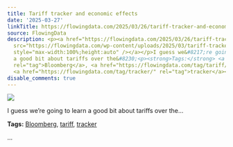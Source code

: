 ```yaml
---
title: Tariff tracker and economic effects
date: '2025-03-27'
linkTitle: https://flowingdata.com/2025/03/26/tariff-tracker-and-economic-effects/
source: FlowingData
description: <p><a href="https://flowingdata.com/2025/03/26/tariff-tracker-and-economic-effects/"><img
  src="https://flowingdata.com/wp-content/uploads/2025/03/tariff-tracker-750x730.png"
  style="max-width:100%;height:auto" /></a></p>I guess we&#8217;re going to learn
  a good bit about tariffs over the&#8230;<p><strong>Tags:</strong> <a href="https://flowingdata.com/tag/bloomberg/"
  rel="tag">Bloomberg</a>, <a href="https://flowingdata.com/tag/tariff/" rel="tag">tariff</a>,
  <a href="https://flowingdata.com/tag/tracker/" rel="tag">tracker</a></p> ...
disable_comments: true
---
```

<p><a href="https://flowingdata.com/2025/03/26/tariff-tracker-and-economic-effects/"><img src="https://flowingdata.com/wp-content/uploads/2025/03/tariff-tracker-750x730.png" style="max-width:100%;height:auto" /></a></p>I guess we&#8217;re going to learn a good bit about tariffs over the&#8230;<p><strong>Tags:</strong> <a href="https://flowingdata.com/tag/bloomberg/" rel="tag">Bloomberg</a>, <a href="https://flowingdata.com/tag/tariff/" rel="tag">tariff</a>, <a href="https://flowingdata.com/tag/tracker/" rel="tag">tracker</a></p> ...